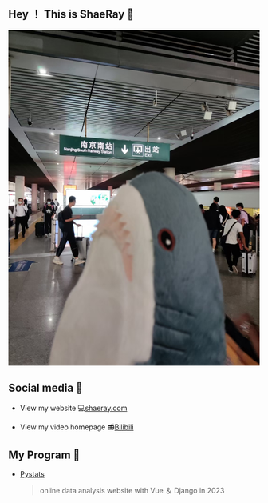 ## Hey ！ This is ShaeRay 👋

![image-20250307184324747](./assets/image-20250307184324747.png)

## Social media 📱

- View my website 💻[shaeray.com](www.shaeray.com)

- View my video homepage 📻️[Bilibili](https://space.bilibili.com/15015927?spm_id_from=333.1007.0.0)

## My Program 🧩

- [Pystats](https://github.com/ShaeRay/pystats)

  > online data analysis website with Vue ＆ Django in 2023

